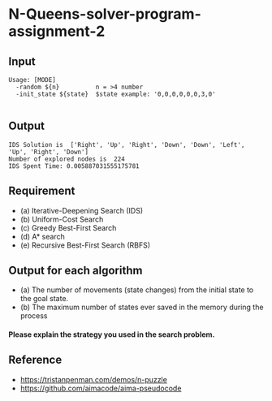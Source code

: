 # N-Queens-solver-program-assignment-2

## Input
```
Usage: [MODE]
  -random ${n}          n = >4 number
  -init_state ${state}  $state example: '0,0,0,0,0,0,3,0'
``` 

```

```
## Output
 
```
IDS Solution is  ['Right', 'Up', 'Right', 'Down', 'Down', 'Left', 'Up', 'Right', 'Down']
Number of explored nodes is  224
IDS Spent Time: 0.005887031555175781
```

## Requirement
* (a) Iterative-Deepening Search (IDS)
* (b) Uniform-Cost Search
* (c) Greedy Best-First Search
* (d) A* search
* (e) Recursive Best-First Search (RBFS)

## Output for each algorithm
* (a) The number of movements (state changes) from the initial state to the goal state.
* (b) The maximum number of states ever saved in the memory during the process

#### Please explain the strategy you used in the search problem.

## Reference
* https://tristanpenman.com/demos/n-puzzle
* https://github.com/aimacode/aima-pseudocode